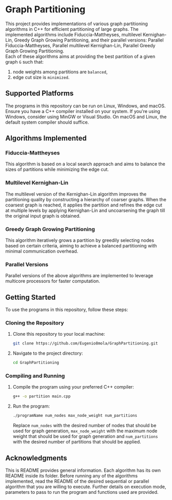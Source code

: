 # Graph Partitioning

This project provides implementations of various graph partitioning algorithms in C++ for efficient partitioning of large graphs. The implemented algorithms include Fiduccia-Mattheyses, multilevel Kernighan-Lin, Greedy Graph Growing Partitioning, and their parallel versions: Parallel Fiduccia-Mattheyses, Parallel multilevel Kernighan-Lin, Parallel Greedy Graph Growing Partitioning.  
Each of these algorithms aims at providing the best partition of a given graph `G` such that:   
1. node weights among partitions are `balanced`,  
2. edge cut size is `minimized`.

## Supported Platforms

The programs in this repository can be run on Linux, Windows, and macOS. Ensure you have a C++ compiler installed on your system. If you're using Windows, consider using MinGW or Visual Studio. On macOS and Linux, the default system compiler should suffice.

## Algorithms Implemented

### Fiduccia-Mattheyses
This algorithm is based on a local search approach and aims to balance the sizes of partitions while minimizing the edge cut.

### Multilevel Kernighan-Lin
The multilevel version of the Kernighan-Lin algorithm improves the partitioning quality by constructing a hierarchy of coarser graphs.
When the coarsest graph is reached,  it applies the partition and refines the edge cut at multiple levels by applying Kernighan-Lin and uncoarsening the graph till the original input graph is obtained.

### Greedy Graph Growing Partitioning
This algorithm iteratively grows a partition by greedily selecting nodes based on certain criteria, aiming to achieve a balanced partitioning with minimal communication overhead.

### Parallel Versions
Parallel versions of the above algorithms are implemented to leverage multicore processors for faster computation.

## Getting Started

To use the programs in this repository, follow these steps:

### Cloning the Repository

1. Clone this repository to your local machine:

   ```bash
   git clone https://github.com/Eugenio8mola/GraphPartitioning.git

2. Navigate to the project directory:

   ```bash
   cd GraphPartitioning
   ```

### Compiling and Running

1. Compile the program using your preferred C++ compiler:

   ```bash
   g++ -o partition main.cpp
   ```

2. Run the program:

   ```bash
   ./programName num_nodes max_node_weight num_partitions
   ```

   Replace `num_nodes` with the desired number of nodes that should be used for graph generation, `max_node_weight` with the maximum node weight that should be used for graph generation and `num_partitions` with the desired number of partitions that should be applied.

## Acknowledgments
This is README provides general information.
Each algorithm has its own README inside its folder.
Before running any of the algorithms implemented, read the README of the desired sequential or parallel algorithm that you are willing to execute.
Further details on execution mode, parameters to pass to run the program and functions used are provided.


